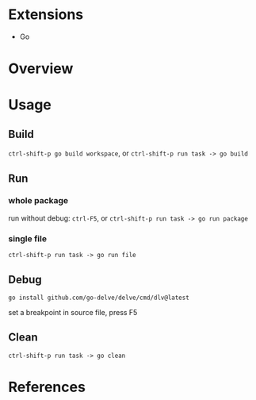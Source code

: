 # Extensions
* Go

# Overview

# Usage
## Build
`ctrl-shift-p go build workspace`,
 or `ctrl-shift-p run task -> go build`

## Run
### whole package
run without debug: `ctrl-F5`,
 or `ctrl-shift-p run task -> go run package`

### single file
`ctrl-shift-p run task -> go run file`

## Debug
`go install github.com/go-delve/delve/cmd/dlv@latest`

set a breakpoint in source file, press F5

## Clean
`ctrl-shift-p run task -> go clean`

# References
